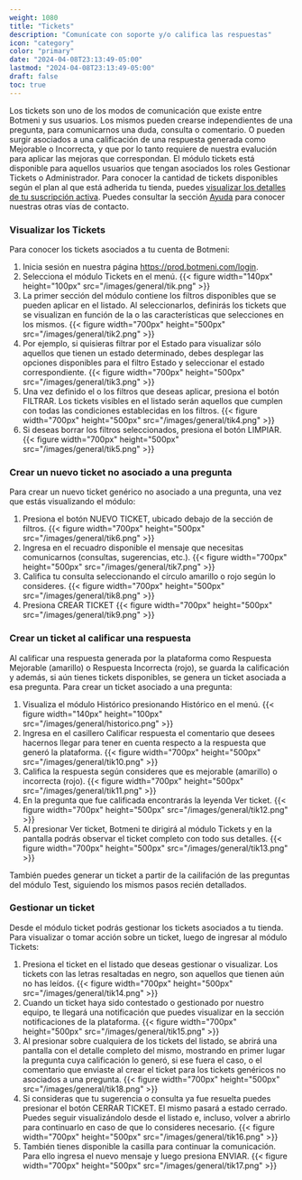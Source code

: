 ```yaml
---
weight: 1080
title: "Tickets"
description: "Comunícate con soporte y/o califica las respuestas"
icon: "category"
color: "primary"
date: "2024-04-08T23:13:49-05:00"
lastmod: "2024-04-08T23:13:49-05:00"
draft: false
toc: true
---
```

Los tickets son uno de los modos de comunicación que existe entre Botmeni y sus usuarios. Los mismos pueden crearse independientes de una pregunta, para comunicarnos una duda, consulta o comentario. O pueden surgir asociados a una calificación de una respuesta generada como Mejorable o Incorrecta, y que por lo tanto requiere de nuestra evalución para aplicar las mejoras que correspondan.
El módulo tickets está disponible para aquellos usuarios que tengan asociados los roles Gestionar Tickets o Administrador.
Para conocer la cantidad de tickets disponibles según el plan al que está adherida tu tienda, puedes [visualizar los detalles de tu suscripción activa](../../Suscripcíon_y_Pagos/Tu_Suscripcion/Ver_detalles_suscripción_actual.md).
Puedes consultar la sección [Ayuda](../../Ayuda.md) para conocer nuestras otras vías de contacto.

### Visualizar los Tickets 
Para conocer los tickets asociados a tu cuenta de Botmeni:
1. Inicia sesión en nuestra página <https://prod.botmeni.com/login>.
2. Selecciona el módulo Tickets en el menú.
{{< figure width="140px" height="100px" src="/images/general/tik.png" >}}
3. La primer sección del módulo contiene los filtros disponibles que se pueden aplicar en el listado. Al seleccionarlos, definirás los tickets que se visualizan en función de la o las características que selecciones en los mismos. 
{{< figure width="700px" height="500px" src="/images/general/tik2.png" >}}
4. Por ejemplo, si quisieras filtrar por el Estado para visualizar sólo aquellos que tienen un estado determinado, debes desplegar las opciones disponibles para el filtro Estado y seleccionar el estado correspondiente.
{{< figure width="700px" height="500px" src="/images/general/tik3.png" >}}
6. Una vez definido el o los filtros que deseas aplicar, presiona el botón FILTRAR. Los tickets visibles en el listado serán aquellos que cumplen con todas las condiciones establecidas en los filtros.
{{< figure width="700px" height="500px" src="/images/general/tik4.png" >}}
7. Si deseas borrar los filtros seleccionados, presiona el botón LIMPIAR.
{{< figure width="700px" height="500px" src="/images/general/tik5.png" >}}

### Crear un nuevo ticket no asociado a una pregunta
Para crear un nuevo ticket genérico no asociado a una pregunta, una vez que estás visualizando el módulo:
1. Presiona el botón NUEVO TICKET, ubicado debajo de la sección de filtros.
{{< figure width="700px" height="500px" src="/images/general/tik6.png" >}}
2. Ingresa en el recuadro disponible el mensaje que necesitas comunicarnos (consultas, sugerencias, etc.).
{{< figure width="700px" height="500px" src="/images/general/tik7.png" >}}
3. Califica tu consulta seleccionando el círculo amarillo o rojo según lo consideres.
{{< figure width="700px" height="500px" src="/images/general/tik8.png" >}}
4. Presiona CREAR TICKET
{{< figure width="700px" height="500px" src="/images/general/tik9.png" >}}

### Crear un ticket al calificar una respuesta
Al calificar una respuesta generada por la plataforma como Respuesta Mejorable (amarillo) o Respuesta Incorrecta (rojo), se guarda la calificación y además, si aún tienes tickets disponibles, se genera un ticket asociada a esa pregunta. Para crear un ticket asociado a una pregunta:
1. Visualiza el módulo Histórico presionando Histórico en el menú.
{{< figure width="140px" height="100px" src="/images/general/historico.png" >}}
2. Ingresa en el casillero Calificar respuesta el comentario que desees hacernos llegar para tener en cuenta respecto a la respuesta que generó la plataforma.
{{< figure width="700px" height="500px" src="/images/general/tik10.png" >}}
3. Califica la respuesta según consideres que es mejorable (amarillo) o incorrecta (rojo).
{{< figure width="700px" height="500px" src="/images/general/tik11.png" >}}
4. En la pregunta que fue calificada encontrarás la leyenda Ver ticket. 
{{< figure width="700px" height="500px" src="/images/general/tik12.png" >}}
5. Al presionar Ver ticket, Botmeni te dirigirá al módulo Tickets y en la pantalla podrás observar el ticket completo con todo sus detalles.
{{< figure width="700px" height="500px" src="/images/general/tik13.png" >}}

También puedes generar un ticket a partir de la cailifación de las preguntas del módulo Test, siguiendo los mismos pasos recién detallados.

### Gestionar un ticket
Desde el módulo ticket podrás gestionar los tickets asociados a tu tienda.
Para visualizar o tomar acción sobre un ticket, luego de ingresar al módulo Tickets:
1. Presiona el ticket en el listado que deseas gestionar o visualizar. Los tickets con las letras resaltadas en negro, son aquellos que tienen aún no has leídos. 
{{< figure width="700px" height="500px" src="/images/general/tik14.png" >}}
2. Cuando un ticket haya sido contestado o gestionado por nuestro equipo, te llegará una notificación que puedes visualizar en la sección notificaciones de la plataforma.
{{< figure width="700px" height="500px" src="/images/general/tik15.png" >}}
3. Al presionar sobre cualquiera de los tickets del listado, se abrirá una pantalla con el detalle completo del mismo, mostrando en primer lugar la pregunta cuya calificación lo generó, si ese fuera el caso, o el comentario que enviaste al crear el ticket para los tickets genéricos no asociados a una pregunta.
{{< figure width="700px" height="500px" src="/images/general/tik18.png" >}}
4. Si consideras que tu sugerencia o consulta ya fue resuelta puedes presionar el botón CERRAR TICKET. El mismo pasará a estado cerrado. Puedes seguir visualizándolo desde el listado e, incluso, volver a abrirlo para continuarlo en caso de que lo consideres necesario.
{{< figure width="700px" height="500px" src="/images/general/tik16.png" >}}
5. También tienes disponible la casilla para continuar la comunicación. Para ello ingresa el nuevo mensaje y luego presiona ENVIAR.
{{< figure width="700px" height="500px" src="/images/general/tik17.png" >}}